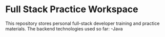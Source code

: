 # Full Stack Practice Workspace

This repository stores personal full-stack developer training and practice materials.
The backend technologies used so far:
  -Java
